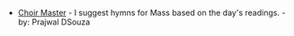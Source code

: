 - [Choir Master](https://chat.openai.com/g/g-859qmKDxn-choir-master) - I suggest hymns for Mass based on the day's readings. - by: Prajwal DSouza